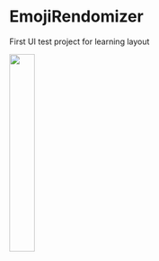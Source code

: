 # EmojiRendomizer
First UI test project for learning layout

<img src = "https://github.com/VadimSorokolit/EmojiRendomizer/assets/130312733/e75f78df-33ff-45d9-8a39-385d60dfc0ac" width = 30%>


